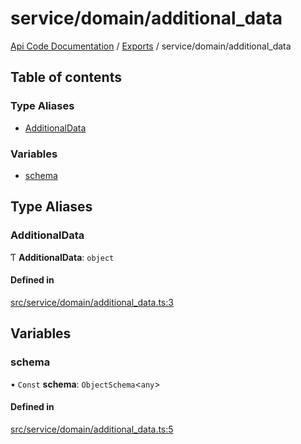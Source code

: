 # service/domain/additional\_data
 
[Api Code Documentation](../README.md) / [Exports](../modules.md) / service/domain/additional\_data

## Table of contents

### Type Aliases

- [AdditionalData](service_domain_additional_data.md#additionaldata)

### Variables

- [schema](service_domain_additional_data.md#schema)

## Type Aliases

### AdditionalData

Ƭ **AdditionalData**: `object`

#### Defined in

[src/service/domain/additional_data.ts:3](https://github.com/openkfw/TruBudget/blob/95e6f8a/api/src/service/domain/additional_data.ts#L3)

## Variables

### schema

• `Const` **schema**: `ObjectSchema`<`any`\>

#### Defined in

[src/service/domain/additional_data.ts:5](https://github.com/openkfw/TruBudget/blob/95e6f8a/api/src/service/domain/additional_data.ts#L5)
